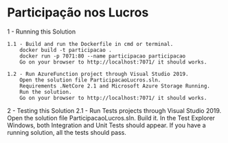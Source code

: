 # Participação nos Lucros

1 - Running this Solution

    1.1 - Build and run the Dockerfile in cmd or terminal.
        docker build -t participacao .
        docker run -p 7071:80 --name participacao participacao 
        Go on your browser to http://localhost:7071/ it should works.

    1.2 - Run AzureFunction project through Visual Studio 2019.
        Open the solution file ParticipacaoLucros.sln.
        Requirements .NetCore 2.1 and Microsoft Azure Storage Running.
        Run the solution.
        Go on your browser to http://localhost:7071/ it should works.

2 - Testing this Solution
    2.1 - Run Tests projects through Visual Studio 2019.
        Open the solution file ParticipacaoLucros.sln.
        Build it. In the Test Explorer Windows, both Integration and Unit Tests should appear.
        If you have a running solution, all the tests should pass.